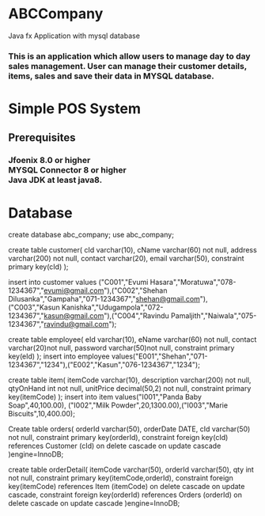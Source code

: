 # ABCCompany
Java fx Application with mysql database

<h3>This is an application which allow users to manage day to day sales management. User can manage their customer details, items, sales and save their data in MYSQL database.</h>

<H1>Simple POS System</H>
<h2>Prerequisites</h2>

<h3>
Jfoenix 8.0 or higher<br/>
MYSQL Connector 8 or higher<br/>
Java JDK at least java8.<br/>
</h3>

<h1>Database</h1>

create database abc_company;
use abc_company;

create table customer(
cId varchar(10),
cName varchar(60) not null,
address varchar(200) not null,
contact varchar(20),
email varchar(50),
constraint primary key(cId)
);


insert into customer values ("C001","Evumi Hasara","Moratuwa","078-1234367","evumi@gmail.com"),("C002","Shehan Dilusanka","Gampaha","071-1234367","shehan@gmail.com"),
("C003","Kasun Kanishka","Udugampola","072-1234367","kasun@gmail.com"),("C004","Ravindu Pamaljith","Naiwala","075-1234367","ravindu@gmail.com");

create table employee(
eId varchar(10),
eName varchar(60) not null,
contact varchar(20)not null,
password varchar(50)not null,
constraint primary key(eId)
);
 insert into employee values("E001","Shehan","071-1234367","1234"),("E002","Kasun","076-1234367","1234");

create table item(
itemCode varchar(10),
description varchar(200) not null,
qtyOnHand int not null,
unitPrice decimal(50,2) not null,
constraint primary key(itemCode)
);
insert into item values("I001","Panda Baby Soap",40,100.00),
("I002","Milk Powder",20,1300.00),("I003","Marie Biscuits",10,400.00);

Create table orders(
orderId varchar(50),
orderDate DATE,
cId varchar(50) not null,
constraint primary key(orderId),
constraint foreign key(cId) references Customer (cId) 
on delete cascade on update cascade
)engine=InnoDB;


create table orderDetail(
itemCode varchar(50),
orderId varchar(50),
qty int not null,
constraint primary key(itemCode,orderId),
constraint foreign key(itemCode) references Item (itemCode) 
on delete cascade on update cascade,
constraint foreign key(orderId) references Orders (orderId) 
on delete cascade on update cascade
)engine=InnoDB;
